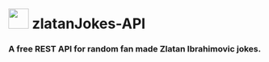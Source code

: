 <h1> <img src="https://github.com/Asti7/zlatanJokes-API/blob/master/public/images/zlatan.png" height="40" width="40"> zlatanJokes-API</h1>

### A free REST API for random fan made Zlatan Ibrahimovic jokes.


